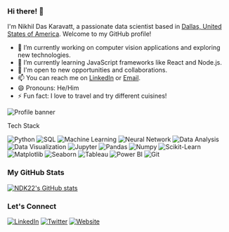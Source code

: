### Hi there! 👋

I'm Nikhil Das Karavatt, a passionate data scientist based in [Dallas, United States of America](https://en.wikipedia.org/wiki/Dallas). Welcome to my GitHub profile! 

- 🔭 I’m currently working on computer vision applications and exploring new technologies.
- 🌱 I’m currently learning JavaScript frameworks like React and Node.js.
- 💼 I'm open to new opportunities and collaborations.
- 📫 You can reach me on [LinkedIn](https://www.linkedin.com/in/nikhil-das-karavatt/) or [Email](karavattnikhildas@gmail.com).
- 😄 Pronouns: He/Him
- ⚡ Fun fact: I love to travel and try different cuisines!

![Profile banner](https://your-image-url.com/banner-image.png)

Tech Stack
<!-- List the technologies and tools you're proficient in -->
<img src="https://img.shields.io/badge/Python-3776AB?style=flat-square&logo=python&logoColor=white" alt="Python">
<img src="https://img.shields.io/badge/SQL-4479A1?style=flat-square&logo=sql&logoColor=white" alt="SQL">
<img src="https://img.shields.io/badge/Machine%20Learning-FF6F00?style=flat-square&logo=machinelearning&logoColor=white" alt="Machine Learning">
<img src="https://img.shields.io/badge/Neural%20Network-CC0000?style=flat-square&logo=neuralnetwork&logoColor=white" alt="Neural Network">
<img src="https://img.shields.io/badge/Data%20Analysis-2ECC71?style=flat-square&logo=dataanalysis&logoColor=white" alt="Data Analysis">
<img src="https://img.shields.io/badge/Data%20Visualization-8E44AD?style=flat-square&logo=datavisualization&logoColor=white" alt="Data Visualization">
<img src="https://img.shields.io/badge/Jupyter-F37626?style=flat-square&logo=jupyter&logoColor=white" alt="Jupyter">
<img src="https://img.shields.io/badge/Pandas-150458?style=flat-square&logo=pandas&logoColor=white" alt="Pandas">
<img src="https://img.shields.io/badge/Numpy-013243?style=flat-square&logo=numpy&logoColor=white" alt="Numpy">
<img src="https://img.shields.io/badge/Scikit%20Learn-F7931E?style=flat-square&logo=scikitlearn&logoColor=white" alt="Scikit-Learn">
<img src="https://img.shields.io/badge/Matplotlib-11557C?style=flat-square&logo=matplotlib&logoColor=white" alt="Matplotlib">
<img src="https://img.shields.io/badge/Seaborn-741B47?style=flat-square&logo=seaborn&logoColor=white" alt="Seaborn">
<img src="https://img.shields.io/badge/Tableau-E97627?style=flat-square&logo=tableau&logoColor=white" alt="Tableau">
<img src="https://img.shields.io/badge/Power%20BI-F2C811?style=flat-square&logo=powerbi&logoColor=black" alt="Power BI">
<img src="https://img.shields.io/badge/Git-F05032?style=flat-square&logo=git&logoColor=white" alt="Git">

### My GitHub Stats
<!-- Show your GitHub stats using GitHub Readme Stats -->
[![NDK22's GitHub stats](https://github-readme-stats.vercel.app/api?username=NDK22&theme=dracula&show_icons=true&count_private=true)](https://github.com/NDK22)

### Let's Connect
<!-- Add social media links -->
[![LinkedIn](https://img.shields.io/badge/LinkedIn-0077B5?style=flat-square&logo=linkedin&logoColor=white)](https://www.linkedin.com/in/nikhil-das-karavatt/)
[![Twitter](https://img.shields.io/badge/Twitter-1DA1F2?style=flat-square&logo=twitter&logoColor=white)](https://twitter.com/your-twitter-url/)
[![Website](https://img.shields.io/badge/Website-4CAF50?style=flat-square&logo=google-chrome&logoColor=white)](https://your-website-url.com/)
